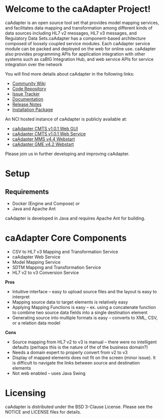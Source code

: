 # Welcome to the caAdapter Project!

caAdapter is an open source tool set that provides model mapping services, and facilitates data mapping and transformation among different kinds of data sources including HL7 v2 messages, HL7 v3 messages, and Regulatory Data Sets.caAdapter has a component-based architecture composed of loosely coupled service modules. Each caAdapter service module can be packed and deployed on the web for online use. caAdapter also provides programming APIs for application integration with other systems such as caBIG Integration Hub, and web service APIs for service integration over the network

You will find more details about caAdapter in the following links:

 * [Community Wiki](https://wiki.nci.nih.gov/x/7Q5y)
 * [Code Repository](http://github.com/NCIP/caadapter)
 * [Issue Tracker](https://tracker.nci.nih.gov/browse/CAADAPTER)
 * [Documentation](https://wiki.nci.nih.gov/x/7Q5y)
 * [Release Notes](https://wiki.nci.nih.gov/x/npN4B)
 * [Installation Package](https://wiki.nci.nih.gov/display/caCORE/caAdapter+Module+Downloads)
 
An NCI hosted instance of caAdapter is publicly available at:

 * [caAdapter CMTS v1.0.1 Web GUI](http://caadapter.nci.nih.gov/caadapter-cmts)
 * [caAdapter CMTS v1.0.1 Web Service](http://caadapter.nci.nih.gov/caadapterWS-cmts)
 * [caAdapter MMS v4.4 Webstart](http://caadapter.nci.nih.gov/caadapter-mms)
 * [caAdapter GME v4.2 Webstart](http://caadapter.nci.nih.gov/caadapter-gme)
 
Please join us in further developing and improving caAdapter.

# Setup

## Requirements

* Docker (Engine and Compose) or
* Java and Apache Ant

caAdapter is developed in Java and requires Apache Ant for building. 

# caAdapter Core Components

* CSV to HL7 v3 Mapping and Transformation Service
* caAdapter Web Service
* Model Mapping Service
* SDTM Mapping and Transformation Service
* HL7 v2 to v3 Conversion Service

**Pros**

* Intuitive interface – easy to upload source files and the layout is easy to interpret
* Mapping source data to target elements is relatively easy
* Applying Mapping Functions is easy – ex. using a concatenate function to combine two source data fields into a single destination element
* Generating source into multiple formats is easy – converts to XML, CSV, or a relation data model

**Cons**

* Source mapping from HL7 v2 to v3 is manual – there were no intelligent defaults (perhaps this is the nature of the of the business domain?)
* Needs a domain expert to properly convert from v2 to v3
* Display of mapped elements does not fit on the screen (minor issue). It is difficult to navigate the links between source and destination elements
* Not web enabled – uses Java Swing

# Licensing

caAdapter is distributed under the BSD 3-Clause License. Please see the NOTICE and LICENSE files for details.

